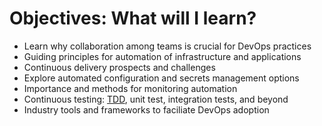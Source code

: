 # Objectives: What will I learn?

* Learn why collaboration among teams is crucial for DevOps practices
* Guiding principles for automation of infrastructure and applications
* Continuous delivery prospects and challenges
* Explore automated configuration and secrets management options
* Importance and methods for monitoring automation
* Continuous testing: [TDD](https://en.wikipedia.org/wiki/Test-driven_development), unit test, integration tests, and beyond
* Industry tools and frameworks to faciliate DevOps adoption



